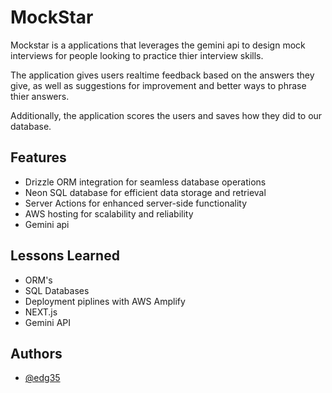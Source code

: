 # MockStar

Mockstar is a applications that leverages the gemini api to design mock interviews for people looking to practice thier interview skills.

The application gives users realtime feedback based on the answers they give, as well as suggestions for improvement and better ways to phrase thier answers.

Additionally, the application scores the users and saves how they did to our database.

## Features

- Drizzle ORM integration for seamless database operations
- Neon SQL database for efficient data storage and retrieval
- Server Actions for enhanced server-side functionality
- AWS hosting for scalability and reliability
- Gemini api

## Lessons Learned

- ORM's
- SQL Databases
- Deployment piplines with AWS Amplify
- NEXT.js
- Gemini API

## Authors

- [@edg35](https://github.com/edg35)
